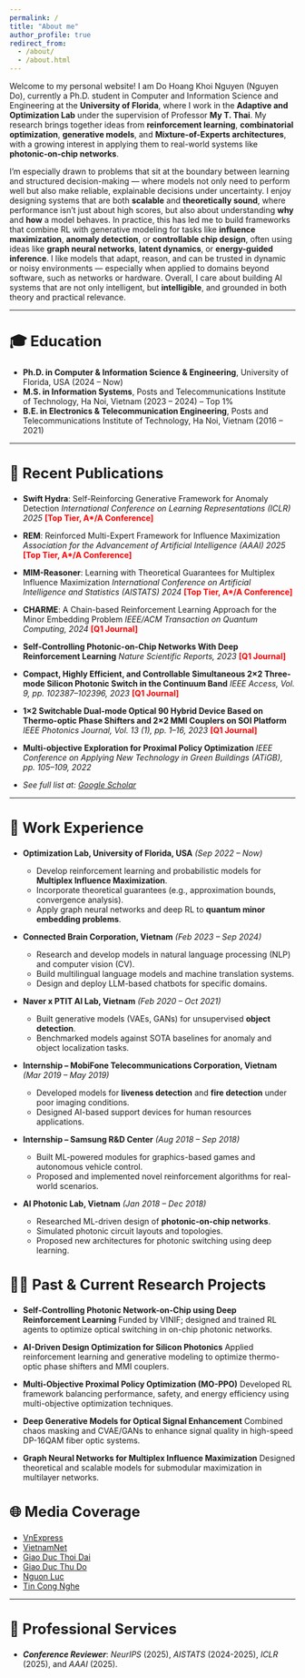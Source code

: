 ```yaml
---
permalink: /
title: "About me"
author_profile: true
redirect_from: 
  - /about/
  - /about.html
---
```


Welcome to my personal website! I am Do Hoang Khoi Nguyen (Nguyen Do), currently a Ph.D. student in Computer and Information Science and Engineering at the **University of Florida**, where I work in the **Adaptive and Optimization Lab** under the supervision of Professor **My T. Thai**. My research brings together ideas from **reinforcement learning**, **combinatorial optimization**, **generative models**, and **Mixture-of-Experts architectures**, with a growing interest in applying them to real-world systems like **photonic-on-chip networks**.

I’m especially drawn to problems that sit at the boundary between learning and structured decision-making — where models not only need to perform well but also make reliable, explainable decisions under uncertainty. I enjoy designing systems that are both **scalable** and **theoretically sound**, where performance isn’t just about high scores, but also about understanding **why** and **how** a model behaves. In practice, this has led me to build frameworks that combine RL with generative modeling for tasks like **influence maximization**, **anomaly detection**, or **controllable chip design**, often using ideas like **graph neural networks**, **latent dynamics**, or **energy-guided inference**. I like models that adapt, reason, and can be trusted in dynamic or noisy environments — especially when applied to domains beyond software, such as networks or hardware. Overall, I care about building AI systems that are not only intelligent, but **intelligible**, and grounded in both theory and practical relevance.

---

<h2 style="font-size: 1.6rem; font-weight: bold;">🎓 Education</h2>



- **Ph.D. in Computer & Information Science & Engineering**, University of Florida, USA (2024 – Now)  
- **M.S. in Information Systems**, Posts and Telecommunications Institute of Technology, Ha Noi, Vietnam (2023 – 2024) – Top 1%  
- **B.E. in Electronics & Telecommunication Engineering**, Posts and Telecommunications Institute of Technology, Ha Noi, Vietnam (2016 – 2021)

---
<h2 style="font-size: 1.6rem; font-weight: bold;">📄 Recent Publications</h2>

- **Swift Hydra**: Self-Reinforcing Generative Framework for Anomaly Detection
  *International Conference on Learning Representations (ICLR) 2025* <span style="color:red">**[Top Tier, A*/A Conference]**</span>

- **REM**: Reinforced Multi-Expert Framework for Influence Maximization
  *Association for the Advancement of Artificial Intelligence (AAAI) 2025* <span style="color:red">**[Top Tier, A*/A Conference]**</span>

- **MIM-Reasoner**: Learning with Theoretical Guarantees for Multiplex Influence Maximization
  *International Conference on Artificial Intelligence and Statistics (AISTATS) 2024* <span style="color:red">**[Top Tier, A*/A Conference]**</span>

- **CHARME**: A Chain-based Reinforcement Learning Approach for the Minor Embedding Problem
  *IEEE/ACM Transaction on Quantum Computing, 2024* <span style="color:red">**[Q1 Journal]**</span>

- **Self-Controlling Photonic-on-Chip Networks With Deep Reinforcement Learning**
  *Nature Scientific Reports, 2023* <span style="color:red">**[Q1 Journal]**</span>

- **Compact, Highly Efficient, and Controllable Simultaneous 2×2 Three-mode Silicon Photonic Switch in the Continuum Band**
  *IEEE Access, Vol. 9, pp. 102387–102396, 2023* <span style="color:red">**[Q1 Journal]**</span>

- **1×2 Switchable Dual-mode Optical 90 Hybrid Device Based on Thermo-optic Phase Shifters and 2×2 MMI Couplers on SOI Platform**
  *IEEE Photonics Journal, Vol. 13 (1), pp. 1–16, 2023* <span style="color:red">**[Q1 Journal]**</span>

- **Multi-objective Exploration for Proximal Policy Optimization**
  *IEEE Conference on Applying New Technology in Green Buildings (ATiGB), pp. 105–109, 2022*

- *See full list at: [Google Scholar](https://scholar.google.com/citations?user=6f9HM24AAAAJ&hl=en)* 
---
<h2 style="font-size: 1.6rem; font-weight: bold;">💼 Work Experience</h2>

- **Optimization Lab, University of Florida, USA** *(Sep 2022 – Now)*

  * Develop reinforcement learning and probabilistic models for **Multiplex Influence Maximization**.
  * Incorporate theoretical guarantees (e.g., approximation bounds, convergence analysis).
  * Apply graph neural networks and deep RL to **quantum minor embedding problems**.

- **Connected Brain Corporation, Vietnam** *(Feb 2023 – Sep 2024)*

  * Research and develop models in natural language processing (NLP) and computer vision (CV).
  * Build multilingual language models and machine translation systems.
  * Design and deploy LLM-based chatbots for specific domains.

- **Naver x PTIT AI Lab, Vietnam** *(Feb 2020 – Oct 2021)*

  * Built generative models (VAEs, GANs) for unsupervised **object detection**.
  * Benchmarked models against SOTA baselines for anomaly and object localization tasks.

- **Internship – MobiFone Telecommunications Corporation, Vietnam** *(Mar 2019 – May 2019)*

  * Developed models for **liveness detection** and **fire detection** under poor imaging conditions.
  * Designed AI-based support devices for human resources applications.

- **Internship – Samsung R&D Center** *(Aug 2018 – Sep 2018)*

  * Built ML-powered modules for graphics-based games and autonomous vehicle control.
  * Proposed and implemented novel reinforcement algorithms for real-world scenarios.

- **AI Photonic Lab, Vietnam** *(Jan 2018 – Dec 2018)*

  * Researched ML-driven design of **photonic-on-chip networks**.
  * Simulated photonic circuit layouts and topologies.
  * Proposed new architectures for photonic switching using deep learning.

<h2 style="font-size: 1.6rem; font-weight: bold;">👨‍🔬 Past & Current Research Projects</h2>


- **Self-Controlling Photonic Network-on-Chip using Deep Reinforcement Learning**
  Funded by VINIF; designed and trained RL agents to optimize optical switching in on-chip photonic networks.

- **AI-Driven Design Optimization for Silicon Photonics**
  Applied reinforcement learning and generative modeling to optimize thermo-optic phase shifters and MMI couplers.

- **Multi-Objective Proximal Policy Optimization (MO-PPO)**
  Developed RL framework balancing performance, safety, and energy efficiency using multi-objective optimization techniques.

- **Deep Generative Models for Optical Signal Enhancement**
  Combined chaos masking and CVAE/GANs to enhance signal quality in high-speed DP-16QAM fiber optic systems.

- **Graph Neural Networks for Multiplex Influence Maximization**
  Designed theoretical and scalable models for submodular maximization in multilayer networks.

<h2 style="font-size: 1.6rem; font-weight: bold;">🌐 Media Coverage</h2>

- [VnExpress](https://vnexpress.net/tag/do-hoang-khoi-nguyen-1482819)
- [VietnamNet](https://vietnamnet.vn/giao-su-dai-hoc-stanford-cac-nghien-cuu-toi-uu-hoa-hoc-may-co-tinh-ung-dung-cao-i418679.html)
- [Giao Duc Thoi Dai](https://giaoducthoidai.vn/giao-duc/chang-sinh-vien-tre-tu-choi-luong-khung-de-theo-duoi-chip-quang-tu-Y4T1awbnR.html) 
- [Giao Duc Thu Do](https://giaoducthudo.giaoducthoidai.vn/do-hoang-khoi-nguyen-ptag.html)
- [Nguon Luc](https://www.nguonluc.com.vn/sinh-vien-viet-nam-co-cong-bo-quoc-te-ve-tri-tue-nhan-tao-a1675.html)  
- [Tin Cong Nghe](https://www.tincongnghe.net/t-54224/sinh-vien-nghien-cuu-ai-co-cong-bo-quoc-te.html)

---
<h2 style="font-size: 1.6rem; font-weight: bold;">📌 Professional Services</h2>

- **_Conference Reviewer_**: _NeurIPS_ (2025), _AISTATS_ (2024-2025), _ICLR_ (2025), and _AAAI_ (2025).

